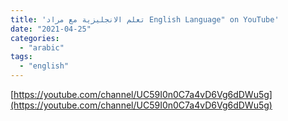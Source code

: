 ```yaml
---
title: 'تعلم الانجليزية مع مراد English Language" on YouTube'
date: "2021-04-25"
categories:
  - "arabic"
tags:
  - "english"
---
```


[https://youtube.com/channel/UC59I0n0C7a4vD6Vg6dDWu5g](https://youtube.com/channel/UC59I0n0C7a4vD6Vg6dDWu5g)
